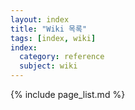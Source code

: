 ```yaml
---
layout: index
title: "Wiki 목록"
tags: [index, wiki]
index:
  category: reference
  subject: wiki
---
```


{% include page_list.md %}
